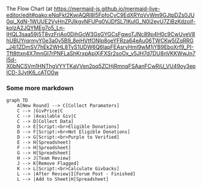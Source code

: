 The Flow Chart (at https://mermaid-js.github.io/mermaid-live-editor/edit#pako:eNqFkt2KwjAQRl8l5FpfoCyC9EdXRYqVvWm9GJtpDZs0JU0qi_XdN-1WUUE2VyHnZPJlkgvNFUPq0VJDfSL7IKuIG_N0i2eyU7ZiBzKdzoif-koIzA2JQYMEg7o5_Ln-IHQL3saa59j5T8vzFriAo0DihGcW3GsGYGCsFgwoTJNc89p4H0c9CwUveV8hUBUYrqrmyY0e3a0y5B9_8ejHVtfONIp8oeYFRza64eAu06TWCKw5IZqRRG_J4i1ZDmSV7hEk2WHL8TyS1UDW6Q6lapFEAsryHmI9wM1jYB9EboXrf9_PI-Tft8ttxn4X7mnGI7rPNFLaShKrxpApiXjFXSr2soOx_v5JH7d7DU8nVKKWwJn7I5d-X0bNCSVm1HNThgVYYTKaVVen2pq5ZCHjRmnqFSAanFCwRiU_VU49oy3epICD-3JytK6_cATO0w

### Some more markdown
```mermaid
graph TD
    A[New Round] --> C[Collect Paramaters]
    C --> |GivPrice|C
    C --> |Available Giv|C
    C --> D[Collect Data]
    D --> E[Script:<br>Eligible Donations]
    D --> F[Script:<br>Not Eligible Donations]
    D --> G[Script:<br>Purple to Verified]
    E --> H[Spreadsheet]
    F --> H[Spreadsheet]
    G --> H[Spreadsheet]
    H --> J[Team Review]
    J --> K[Remove Flagged]
    K --> L[Script:<br>Calculate Givbacks]
    L --> |After Review|I[Forum Post - Finished]
    L --> |Add to Sheet|H[Spreadsheet]
```
